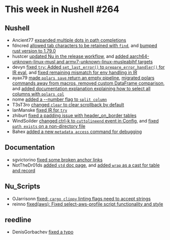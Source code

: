 # This week in Nushell #264

## Nushell

- Ancient77 [expanded multiple dots in path completions](https://github.com/nushell/nushell/pull/13725)
- fdncred [allowed tab characters to be retained with `find`](https://github.com/nushell/nushell/pull/13848), and [bumped rust version to 1.79.0](https://github.com/nushell/nushell/pull/13809)
- hustcer [updated Nu in the release workflow](https://github.com/nushell/nushell/pull/13840), and [added aarch64-unknown-linux-musl and armv7-unknown-linux-musleabihf targets](https://github.com/nushell/nushell/pull/13800)
- devyn [fixed `try`: Added `set_last_error()` to `prepare_error_handler()` for IR eval](https://github.com/nushell/nushell/pull/13838), and [fixed remaining mismatch for env handling in IR](https://github.com/nushell/nushell/pull/13796)
- ayax79 [made `polars save` return an empty pipeline](https://github.com/nushell/nushell/pull/13833), [migrated polars commands away from macros, removed custom DataFrame comparison](https://github.com/nushell/nushell/pull/13829), and [added documentation explanation explaining how to select all columns with `polars col`](https://github.com/nushell/nushell/pull/13806)
- nome [added a --number flag to `split column`](https://github.com/nushell/nushell/pull/13831)
- T3sT3ro [changed `clear` to clear scrollback by default](https://github.com/nushell/nushell/pull/13821)
- IanManske [fixed IR for `try`](https://github.com/nushell/nushell/pull/13811)
- zhiburt [fixed a padding issue with header_on_border tables](https://github.com/nushell/nushell/pull/13808)
- WindSoilder [changed ctrl-k to `cuttolineend` event in Config](https://github.com/nushell/nushell/pull/13801), and [fixed `path exists` on a non-directory file](https://github.com/nushell/nushell/pull/13763)
- Bahex [added a new `metadata access` command for debugging](https://github.com/nushell/nushell/pull/13785)

## Documentation

- sgvictorino [fixed some broken anchor links](https://github.com/nushell/nushell.github.io/pull/1548)
- NotTheDr01ds [added `std` doc page](https://github.com/nushell/nushell.github.io/pull/1546), and [added `wrap` as a cast for table and record](https://github.com/nushell/nushell.github.io/pull/1545)

## Nu_Scripts

- OJarrisonn [fixed: `cargo clippy` linting flags need to accept strings](https://github.com/nushell/nu_scripts/pull/947)
- reinno [fixed(aws): Fixed select-aws-profile script functionality and style](https://github.com/nushell/nu_scripts/pull/946)

## reedline

- DenisGorbachev [fixed a typo](https://github.com/nushell/reedline/pull/827)


